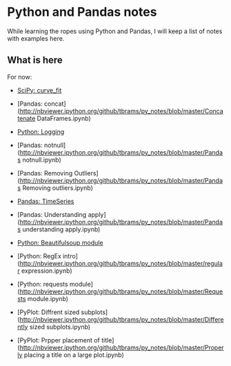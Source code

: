 # Python and Pandas notes

While learning the ropes using Python and Pandas, I will keep a list of notes with examples here. 

## What is here
For now: 
- [SciPy: curve_fit](http://nbviewer.ipython.org/github/tbrams/py_notes/blob/master/Curve%20Fitting%20with%20SciPy.ipynb)

- [Pandas: concat](http://nbviewer.ipython.org/github/tbrams/py_notes/blob/master/Concatenate DataFrames.ipynb)
- [Python: Logging](http://nbviewer.ipython.org/github/tbrams/py_notes/blob/master/Logging.ipynb)
- [Pandas: notnull](http://nbviewer.ipython.org/github/tbrams/py_notes/blob/master/Pandas notnull.ipynb)
- [Pandas: Removing Outliers](http://nbviewer.ipython.org/github/tbrams/py_notes/blob/master/Pandas Removing outliers.ipynb) 
- [Pandas: TimeSeries](http://nbviewer.ipython.org/github/tbrams/py_notes/blob/master/TimeSeries.ipynb) 
- [Pandas: Understanding apply](http://nbviewer.ipython.org/github/tbrams/py_notes/blob/master/Pandas understanding apply.ipynb)

- [Python: Beautifulsoup module](http://nbviewer.ipython.org/github/tbrams/py_notes/blob/master/Beautifulsoup.ipynb)
- [Python: RegEx intro](http://nbviewer.ipython.org/github/tbrams/py_notes/blob/master/regular expression.ipynb)
- [Python: requests module](http://nbviewer.ipython.org/github/tbrams/py_notes/blob/master/Requests module.ipynb)

- [PyPlot: Diffrent sized subplots](http://nbviewer.ipython.org/github/tbrams/py_notes/blob/master/Differently sized subplots.ipynb)
- [PyPlot: Prpper placement of title](http://nbviewer.ipython.org/github/tbrams/py_notes/blob/master/Properly placing a title on a large plot.ipynb)





